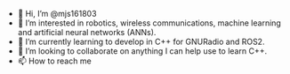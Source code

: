 - 👋 Hi, I’m @mjs161803
- 👀 I’m interested in robotics, wireless communications, machine learning and artificial neural networks (ANNs).
- 🌱 I’m currently learning to develop in C++ for GNURadio and ROS2.
- 💞️ I’m looking to collaborate on anything I can help use to learn C++.
- 📫 How to reach me

<!---
mjs161803/mjs161803 is a ✨ special ✨ repository because its `README.md` (this file) appears on your GitHub profile.
You can click the Preview link to take a look at your changes.
--->
